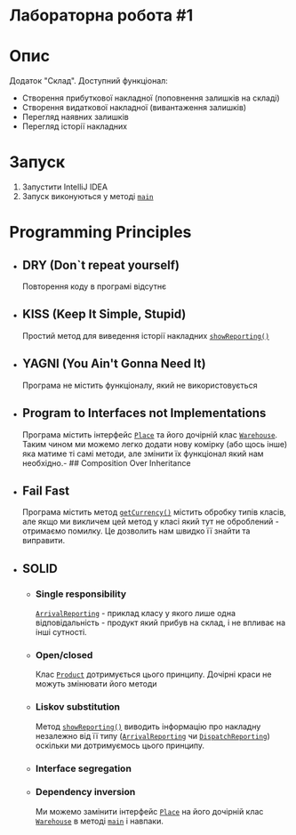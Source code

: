 # Лабораторна робота #1
# Опис
Додаток "Склад".
Доступний функціонал:
- Створення прибуткової накладної (поповнення залишків на складі)
- Створення видаткової накладної (вивантаження залишків)
- Перегляд наявних залишків
- Перегляд історії накладних

# Запуск
1. Запустити IntelliJ IDEA
2. Запуск виконуються у методі [`main`](src/Main.java#L18)

# Programming Principles
- ## DRY (Don`t repeat yourself)
  Повторення коду в програмі відсутнє
- ## KISS (Keep It Simple, Stupid)
  Простий метод для виведення історії накладних [`showReporting()`](src/warehouse/Warehouse.java#L88)
- ## YAGNI (You Ain't Gonna Need It)
  Програма не містить функціоналу, який не використовується
- ## Program to Interfaces not Implementations
  Програма містить інтерфейс [`Place`](src/warehouse/Place.java) та його дочірній клас [`Warehouse`](src/warehouse/Warehouse.java).
  Таким чином ми можемо легко додати нову комірку (або щось інше) яка матиме ті самі методи, але змінити їх функціонал який нам необхідно.- ## Composition Over Inheritance
- ## Fail Fast
  Програма містить метод [`getCurrency()`](src/money/Money.java#L28) містить обробку типів класів, але якщо ми викличем цей метод у класі який тут не оброблений - отримаємо помилку.
  Це дозволить нам швидко її знайти та виправити.
- ## SOLID
    - ### Single responsibility
      [`ArrivalReporting`](src/reporting/ArrivalReporting.java) - приклад класу у якого лише одна відповідальність - продукт який прибув на склад, і не впливає на інші сутності.
    - ### Open/closed
      Клас [`Product`](src/product/Product.java) дотримується цього принципу.
      Дочірні краси не можуть змінювати його методи
    - ### Liskov substitution 
      Метод [`showReporting()`](src/warehouse/Warehouse.java#L88) виводить інформацію про накладну незалежно від її типу ([`ArrivalReporting`](src/reporting/ArrivalReporting.java) чи [`DispatchReporting`](src/reporting/DispatchReporting.java)) оскільки ми дотримуємось цього принципу.
    - ### Interface segregation
    - ### Dependency inversion
      Ми можемо замінити інтерфейс [`Place`](src/warehouse/Place.java) на його дочірній клас [`Warehouse`](src/warehouse/Warehouse.java) в методі [`main`](src/Main.java#L20) і навпаки.